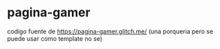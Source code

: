 # pagina-gamer
codigo fuente de https://pagina-gamer.glitch.me/ (una porqueria pero se puede usar como template no se)
